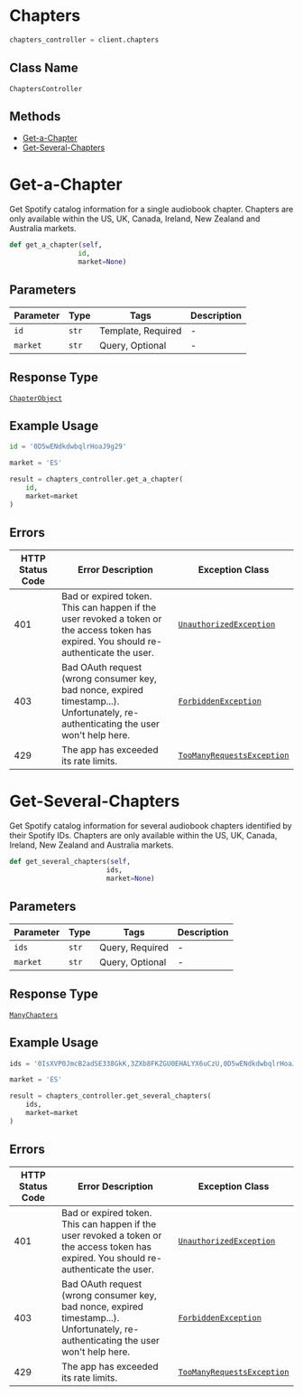 # Chapters

```python
chapters_controller = client.chapters
```

## Class Name

`ChaptersController`

## Methods

* [Get-a-Chapter](../../doc/controllers/chapters.md#get-a-chapter)
* [Get-Several-Chapters](../../doc/controllers/chapters.md#get-several-chapters)


# Get-a-Chapter

Get Spotify catalog information for a single audiobook chapter. Chapters are only available within the US, UK, Canada, Ireland, New Zealand and Australia markets.

```python
def get_a_chapter(self,
                 id,
                 market=None)
```

## Parameters

| Parameter | Type | Tags | Description |
|  --- | --- | --- | --- |
| `id` | `str` | Template, Required | - |
| `market` | `str` | Query, Optional | - |

## Response Type

[`ChapterObject`](../../doc/models/chapter-object.md)

## Example Usage

```python
id = '0D5wENdkdwbqlrHoaJ9g29'

market = 'ES'

result = chapters_controller.get_a_chapter(
    id,
    market=market
)
```

## Errors

| HTTP Status Code | Error Description | Exception Class |
|  --- | --- | --- |
| 401 | Bad or expired token. This can happen if the user revoked a token or<br>the access token has expired. You should re-authenticate the user. | [`UnauthorizedException`](../../doc/models/unauthorized-exception.md) |
| 403 | Bad OAuth request (wrong consumer key, bad nonce, expired<br>timestamp...). Unfortunately, re-authenticating the user won't help here. | [`ForbiddenException`](../../doc/models/forbidden-exception.md) |
| 429 | The app has exceeded its rate limits. | [`TooManyRequestsException`](../../doc/models/too-many-requests-exception.md) |


# Get-Several-Chapters

Get Spotify catalog information for several audiobook chapters identified by their Spotify IDs. Chapters are only available within the US, UK, Canada, Ireland, New Zealand and Australia markets.

```python
def get_several_chapters(self,
                        ids,
                        market=None)
```

## Parameters

| Parameter | Type | Tags | Description |
|  --- | --- | --- | --- |
| `ids` | `str` | Query, Required | - |
| `market` | `str` | Query, Optional | - |

## Response Type

[`ManyChapters`](../../doc/models/many-chapters.md)

## Example Usage

```python
ids = '0IsXVP0JmcB2adSE338GkK,3ZXb8FKZGU0EHALYX6uCzU,0D5wENdkdwbqlrHoaJ9g29'

market = 'ES'

result = chapters_controller.get_several_chapters(
    ids,
    market=market
)
```

## Errors

| HTTP Status Code | Error Description | Exception Class |
|  --- | --- | --- |
| 401 | Bad or expired token. This can happen if the user revoked a token or<br>the access token has expired. You should re-authenticate the user. | [`UnauthorizedException`](../../doc/models/unauthorized-exception.md) |
| 403 | Bad OAuth request (wrong consumer key, bad nonce, expired<br>timestamp...). Unfortunately, re-authenticating the user won't help here. | [`ForbiddenException`](../../doc/models/forbidden-exception.md) |
| 429 | The app has exceeded its rate limits. | [`TooManyRequestsException`](../../doc/models/too-many-requests-exception.md) |

